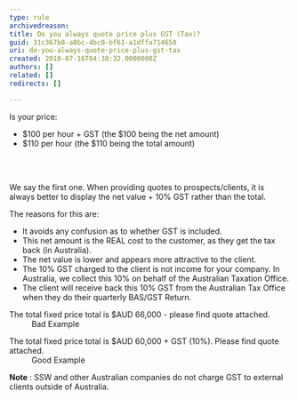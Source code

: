 ```yaml
---
type: rule
archivedreason: 
title: Do you always quote price plus GST (Tax)?
guid: 31c367b8-a8bc-4bc0-bf61-a1dffa714650
uri: do-you-always-quote-price-plus-gst-tax
created: 2010-07-16T04:38:32.0000000Z
authors: []
related: []
redirects: []

---
```




  <p>Is your price&#58; </p>
<ul>
    <li>$100 per hour + GST (the $100 being the net amount) </li>
    <li>$110 per hour (the $110 being the total amount) </li>
</ul>

<br><excerpt class='endintro'></excerpt><br>

  <p>We say the first one. When providing quotes to prospects/clients, it is always better to display the net value + 10% GST rather than the total. </p>
<p>The reasons for this are&#58; </p>
<ul>
    <li>It avoids any confusion as to whether GST is included. </li>
    <li>This net amount is the REAL cost to the customer, as they get the tax back (in Australia). </li>
    <li>The net value is lower and appears more attractive to the client. </li>
    <li>The 10% GST charged to the client is not income for your company. In Australia, we collect this 10% on behalf of the Australian Taxation Office. </li>
    <li>The client will receive back this 10% GST from the Australian Tax Office when they do their quarterly BAS/GST Return. </li>
</ul>
<dl class="bad">
    <dt>The total fixed price total is $AUD 66,000 - please find quote attached. </dt>
    <dd>Bad Example </dd>
</dl>
<dl class="good">
    <dt>The total fixed price total is $AUD 60,000 + GST (10%). Please find quote attached. </dt>
    <dd>Good Example </dd>
</dl>
<p><b>Note</b> &#58; SSW and other Australian companies do not charge GST to external clients outside of Australia.</p>



